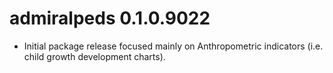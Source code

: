 # admiralpeds 0.1.0.9022

- Initial package release focused mainly on Anthropometric indicators (i.e. child growth
development charts).
